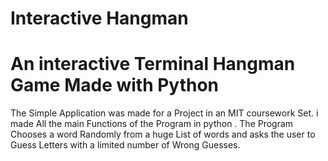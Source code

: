 # Interactive Hangman
<h1>An interactive Terminal Hangman Game Made with Python</h1>
<p> The Simple Application was made for a Project in an MIT coursework Set. i made All the main Functions of the Program in python . The Program Chooses a word Randomly from a huge List of words and asks the user to Guess Letters with a limited number of Wrong Guesses.</p>
  
